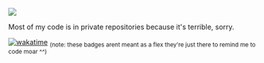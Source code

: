 ![](https://kurohi.me/assets/barunson.gif)

Most of my code is in private repositories because it's terrible, sorry.

[![wakatime](https://wakatime.com/badge/user/8618af0f-2922-48fc-a975-d1faa417e6eb.svg?style=flat-square)](https://wakatime.com/@8618af0f-2922-48fc-a975-d1faa417e6eb) <sub>(note: these badges arent meant as a flex they're just there to remind me to code moar ^^)</sub>
